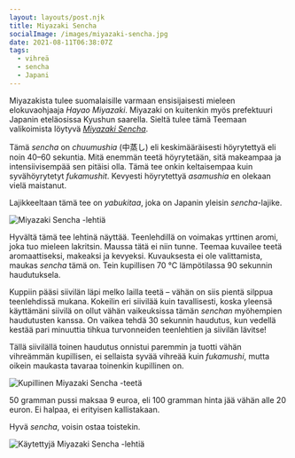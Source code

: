 ```yaml
---
layout: layouts/post.njk
title: Miyazaki Sencha
socialImage: /images/miyazaki-sencha.jpg
date: 2021-08-11T06:38:07Z
tags:
  - vihreä
  - sencha
  - Japani
---
```

Miyazakista tulee suomalaisille varmaan ensisijaisesti mieleen elokuvaohjaaja *Hayao Miyazaki*. Miyazaki on kuitenkin myös prefektuuri Japanin eteläosissa Kyushun saarella. Sieltä tulee tämä Teemaan valikoimista löytyvä *[Miyazaki Sencha](https://teemaa.fi/p37479/miyazaki-sencha)*.

Tämä *sencha* on *chuumushia* (中蒸し) eli keskimääräisesti höyrytettyä eli noin 40–60 sekuntia. Mitä enemmän teetä höyrytetään, sitä makeampaa ja intensiivisempää sen pitäisi olla. Tämä tee onkin keltaisempaa kuin syvähöyrytetyt *fukamushit*. Kevyesti höyrytettyä *asamushia* en olekaan vielä maistanut.

Lajikkeeltaan tämä tee on *yabukitaa*, joka on Japanin yleisin *sencha*-lajike.

![Miyazaki Sencha -lehtiä](/images/miyazaki-sencha.jpg)

Hyvältä tämä tee lehtinä näyttää. Teenlehdillä on voimakas yrttinen aromi, joka tuo mieleen lakritsin. Maussa tätä ei niin tunne. Teemaa kuvailee teetä aromaattiseksi, makeaksi ja kevyeksi. Kuvauksesta ei ole valittamista, maukas *sencha* tämä on. Tein kupillisen 70 °C lämpötilassa 90 sekunnin haudutuksela.

Kuppiin pääsi siivilän läpi melko lailla teetä – vähän on siis pientä silppua teenlehdissä mukana. Kokeilin eri siivilää kuin tavallisesti, koska yleensä käyttämäni siivilä on ollut vähän vaikeuksissa tämän *senchan* myöhempien haudutusten kanssa. On vaikea tehdä 30 sekunnin haudutus, kun vedellä kestää pari minuuttia tihkua turvonneiden teenlehtien ja siivilän lävitse!

Tällä siivilällä toinen haudutus onnistui paremmin ja tuotti vähän vihreämmän kupillisen, ei sellaista syvää vihreää kuin *fukamushi*, mutta oikein maukasta tavaraa toinenkin kupillinen on.

![Kupillinen Miyazaki Sencha -teetä](/images/miyazaki-sencha-kuppi.jpg)

50 gramman pussi maksaa 9 euroa, eli 100 gramman hinta jää vähän alle 20 euron. Ei halpaa, ei erityisen kallistakaan.

Hyvä *sencha*, voisin ostaa toistekin.

![Käytettyjä Miyazaki Sencha -lehtiä](/images/miyazaki-sencha-lehdet.jpg)